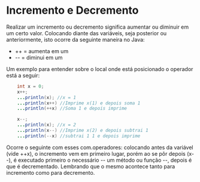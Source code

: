 # Incremento e Decremento

Realizar um incremento ou decremento significa aumentar ou diminuir em um certo valor. Colocando diante das variáveis, seja posterior ou anteriormente, isto ocorre da seguinte maneira no Java:

* ++ = aumenta em um
* -- = diminui em um

Um exemplo para entender sobre o local onde está posicionado o operador está a seguir:
```java
    int x = 0;
    x++;
    ...println(x); //x = 1
    ...println(x++) //Imprime x(1) e depois soma 1
    ...println(++x) //Soma 1 e depois imprime

    x--;
    ...println(x); //x = 2
    ...println(x--) //Imprime x(2) e depois subtrai 1
    ...println(--x) //subtrai 1 1 e depois imprime
```
Ocorre o seguinte com esses com.operadores: colocando antes da variável (vide ++x), o incremento vem em primeiro lugar, porém ao se pôr depois (x--), é executado primeiro o necessário -- um método ou função --, depois é que é decrementado. Lembrando que o mesmo acontece tanto para incremento como para decremento. 
